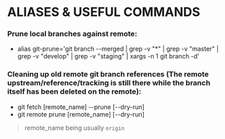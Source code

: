 ALIASES & USEFUL COMMANDS
===

### Prune local branches against remote:
+ alias git-prune='git branch --merged | grep -v "\*" | grep -v "master" | grep -v "develop" | grep -v "staging" | xargs -n 1 git branch -d'
  
### Cleaning up old remote git branch references (The remote upstream/reference/tracking is still there while the branch itself has been deleted on the remote):
+ git fetch [remote_name] --prune [--dry-run]
+ git remote prune [remote_name] [--dry-run]

> remote_name being usually `origin`
